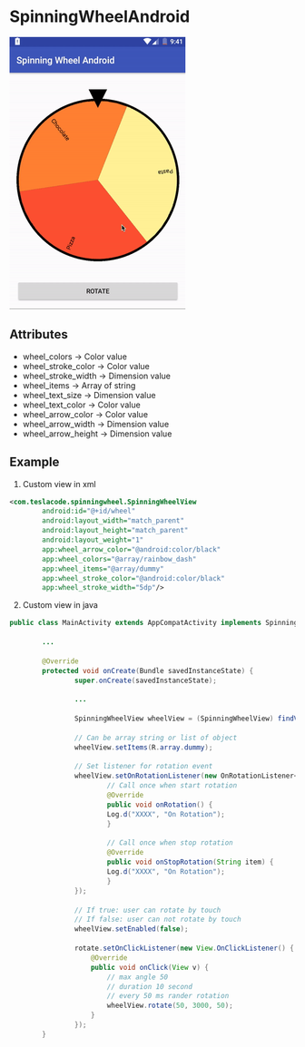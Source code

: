 # SpinningWheelAndroid

![1]

## Attributes
* wheel_colors        -> Color value
* wheel_stroke_color  -> Color value
* wheel_stroke_width  -> Dimension value
* wheel_items         -> Array of string
* wheel_text_size     -> Dimension value
* wheel_text_color    -> Color value
* wheel_arrow_color   -> Color value
* wheel_arrow_width   -> Dimension value
* wheel_arrow_height  -> Dimension value

## Example
1) Custom view in xml
```xml
<com.teslacode.spinningwheel.SpinningWheelView
        android:id="@+id/wheel"
        android:layout_width="match_parent"
        android:layout_height="match_parent"
        android:layout_weight="1"
        app:wheel_arrow_color="@android:color/black"
        app:wheel_colors="@array/rainbow_dash"
        app:wheel_items="@array/dummy"
        app:wheel_stroke_color="@android:color/black"
        app:wheel_stroke_width="5dp"/>
```

2) Custom view in java
```java
public class MainActivity extends AppCompatActivity implements SpinningWheelView.OnRotationListener<String> {

        ...
        
        @Override
        protected void onCreate(Bundle savedInstanceState) {
                super.onCreate(savedInstanceState);
                
                ...

                SpinningWheelView wheelView = (SpinningWheelView) findViewById(R.id.wheel);

                // Can be array string or list of object
                wheelView.setItems(R.array.dummy);
                
                // Set listener for rotation event
                wheelView.setOnRotationListener(new OnRotationListener<String>() {
                        // Call once when start rotation
                        @Override
                        public void onRotation() {
                        Log.d("XXXX", "On Rotation");
                        }

                        // Call once when stop rotation
                        @Override
                        public void onStopRotation(String item) {
                        Log.d("XXXX", "On Rotation");
                        }
                });
                
                // If true: user can rotate by touch
                // If false: user can not rotate by touch
                wheelView.setEnabled(false);
                
                rotate.setOnClickListener(new View.OnClickListener() {
                    @Override
                    public void onClick(View v) {
                        // max angle 50
                        // duration 10 second
                        // every 50 ms rander rotation
                        wheelView.rotate(50, 3000, 50);
                    }
                });
        }

```

[1]: ./example/1.gif
